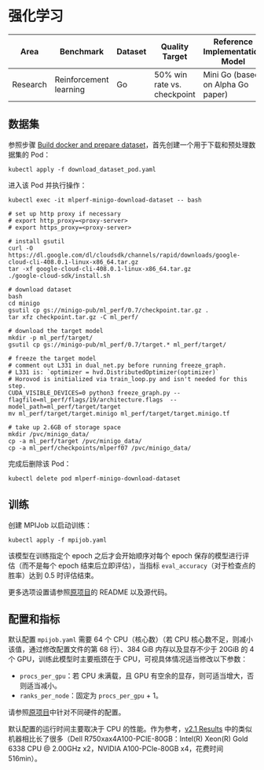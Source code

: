 # 强化学习

| Area     | Benchmark              | Dataset | Quality Target              | Reference Implementation Model    |
| -------- | ---------------------- | ------- | --------------------------- | --------------------------------- |
| Research | Reinforcement learning | Go      | 50% win rate vs. checkpoint | Mini Go (based on Alpha Go paper) |

## 数据集

参照步骤 [Build docker and prepare dataset](https://github.com/mlcommons/training_results_v2.1/tree/main/NVIDIA/benchmarks/minigo/implementations/tensorflow-22.09#build-docker-and-prepare-dataset)，首先创建一个用于下载和预处理数据集的 Pod：

```shell
kubectl apply -f download_dataset_pod.yaml
```

进入该 Pod 并执行操作：

```shell
kubectl exec -it mlperf-minigo-download-dataset -- bash

# set up http proxy if necessary
# export http_proxy=<proxy-server>
# export https_proxy=<proxy-server>

# install gsutil
curl -O https://dl.google.com/dl/cloudsdk/channels/rapid/downloads/google-cloud-cli-408.0.1-linux-x86_64.tar.gz
tar -xf google-cloud-cli-408.0.1-linux-x86_64.tar.gz
./google-cloud-sdk/install.sh

# download dataset
bash
cd minigo
gsutil cp gs://minigo-pub/ml_perf/0.7/checkpoint.tar.gz .
tar xfz checkpoint.tar.gz -C ml_perf/

# download the target model
mkdir -p ml_perf/target/
gsutil cp gs://minigo-pub/ml_perf/0.7/target.* ml_perf/target/

# freeze the target model
# comment out L331 in dual_net.py before running freeze_graph.
# L331 is: `optimizer = hvd.DistributedOptimizer(optimizer)`
# Horovod is initialized via train_loop.py and isn't needed for this step.
CUDA_VISIBLE_DEVICES=0 python3 freeze_graph.py --flagfile=ml_perf/flags/19/architecture.flags  --model_path=ml_perf/target/target
mv ml_perf/target/target.minigo ml_perf/target/target.minigo.tf

# take up 2.6GB of storage space
mkdir /pvc/minigo_data/
cp -a ml_perf/target /pvc/minigo_data/
cp -a ml_perf/checkpoints/mlperf07 /pvc/minigo_data/
```

完成后删除该 Pod：

```shell
kubectl delete pod mlperf-minigo-download-dataset
```

## 训练

创建 MPIJob 以启动训练：

```shell
kubectl apply -f mpijob.yaml
```

该模型在训练指定个 epoch 之后才会开始顺序对每个 epoch 保存的模型进行评估（而不是每个 epoch 结束后立即评估），当指标 `eval_accuracy`（对于检查点的胜率）达到 0.5 时评估结束。

更多选项设置请参照[原项目](https://github.com/mlcommons/training_results_v2.1/tree/main/NVIDIA/benchmarks/minigo/implementations/tensorflow-22.09)的 README 以及源代码。

## 配置和指标

默认配置 `mpijob.yaml` 需要 64 个 CPU（核心数）（若 CPU 核心数不足，则减小该值，通过修改配置文件的第 68 行）、384 GiB 内存以及显存不少于 20GiB 的 4 个 GPU，训练此模型时主要瓶颈在于 CPU，可视具体情况适当修改以下参数：

* `procs_per_gpu`：若 CPU 未满载，且 GPU 有空余的显存，则可适当增大，否则适当减小。
* `ranks_per_node`：固定为 `procs_per_gpu` + 1。

请参照[原项目](https://github.com/mlcommons/training_results_v2.1/tree/main/NVIDIA/benchmarks/minigo/implementations/tensorflow-22.09)中针对不同硬件的配置。

默认配置的运行时间主要取决于 CPU 的性能。作为参考，[v2.1 Results](https://mlcommons.org/en/training-normal-21/) 中的类似机器相比长了很多（Dell R750xax4A100-PCIE-80GB：Intel(R) Xeon(R) Gold 6338 CPU @ 2.00GHz x2，NVIDIA A100-PCIe-80GB x4，花费时间 516min）。
